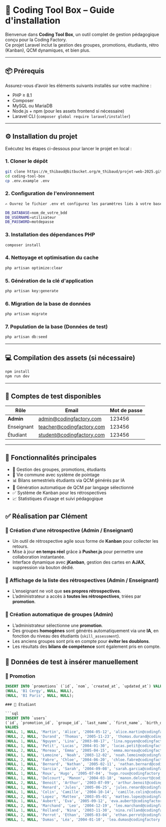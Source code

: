 # 🚀 Coding Tool Box – Guide d'installation

Bienvenue dans **Coding Tool Box**, un outil complet de gestion pédagogique conçu pour la Coding Factory.  
Ce projet Laravel inclut la gestion des groupes, promotions, étudiants, rétro (Kanban), QCM  dynamiques, et bien plus.

---

## 📦 Prérequis

Assurez-vous d’avoir les éléments suivants installés sur votre machine :

- PHP ≥ 8.1
- Composer
- MySQL ou MariaDB
- Node.js + npm (pour les assets frontend si nécessaire)
- Laravel CLI (`composer global require laravel/installer`)

---

## ⚙️ Installation du projet

Exécutez les étapes ci-dessous pour lancer le projet en local :

### 1. Cloner le dépôt

```bash
git clone https://m_thibaud@bitbucket.org/m_thibaud/projet-web-2025.git
cd coding-tool-box
cp .env.example .env
```

### 2. Configuration de l'environnement

```bash
✍️ Ouvrez le fichier .env et configurez les paramètres liés à votre base de données :

DB_DATABASE=nom_de_votre_bdd
DB_USERNAME=utilisateur
DB_PASSWORD=motdepasse
```

### 3. Installation des dépendances PHP

```bash
composer install
```

### 4. Nettoyage et optimisation du cache

```bash
php artisan optimize:clear
```

### 5. Génération de la clé d'application

```bash
php artisan key:generate
```

### 6. Migration de la base de données

```bash
php artisan migrate
```

### 7. Population de la base (Données de test)

```bash
php artisan db:seed
```

---

## 💻 Compilation des assets (si nécessaire)

```bash
npm install
npm run dev
```

---

## 👤 Comptes de test disponibles

| Rôle       | Email                         | Mot de passe |
|------------|-------------------------------|--------------|
| **Admin**  | admin@codingfactory.com       | 123456       |
| Enseignant | teacher@codingfactory.com     | 123456       |
| Étudiant   | student@codingfactory.com     | 123456       |

---

## 🚧 Fonctionnalités principales

- 🔧 Gestion des groupes, promotions, étudiants
- 📅 Vie commune avec système de pointage
- 📊 Bilans semestriels étudiants via QCM générés par IA
- 🧠 Génération automatique de QCM par langage sélectionné
- ✅ Système de Kanban pour les rétrospectives
- 📈 Statistiques d’usage et suivi pédagogique

## ✅ Réalisation par Clément

### 📌 Création d’une rétrospective (Admin / Enseignant)

- Un outil de rétrospective agile sous forme de **Kanban** pour collecter les retours.
- Mise à jour **en temps réel** grâce à **Pusher.js** pour permettre une collaboration instantanée.
- Interface dynamique avec **jKanban**, gestion des cartes en **AJAX**, suppression via bouton dédié.

### 📌 Affichage de la liste des rétrospectives (Admin / Enseignant)

- L’enseignant ne voit que **ses propres rétrospectives**.
- L’administrateur a accès à **toutes les rétrospectives**, triées par **promotion**.

### 📌 Création automatique de groupes (Admin)

- L’administrateur sélectionne une **promotion**.
- Des groupes **homogènes** sont générés automatiquement via une **IA**, en fonction du niveau des étudiants (`skill_assessment`).
- Les anciens groupes sont pris en compte pour **éviter les doublons**.
- Les résultats des **bilans de compétence** sont également pris en compte.

## 🧪 Données de test à insérer manuellement

### 📘 Promotion

```sql
INSERT INTO `promotions` (`id`, `nom`, `created_at`, `updated_at`) VALUES 
(NULL, 'B1 Cergy', NULL, NULL),
(NULL, 'B1 Paris', NULL, NULL);

### 📘 Étudiant

```sql
INSERT INTO `users` 
(`id`, `promotion_id`, `groupe_id`, `last_name`, `first_name`, `birth_date`, `email`, `email_verified_at`, `password`, `skill_assessment`, `remember_token`, `created_at`, `updated_at`) 
VALUES
(NULL, 1, NULL, 'Martin', 'Alice', '2004-05-12', 'alice.martin@codingfactory.com', NULL, '123456', '10', NULL, NULL, NULL),
(NULL, 2, NULL, 'Durand', 'Thomas', '2005-11-23', 'thomas.durand@codingfactory.com', NULL, '123456', '13', NULL, NULL, NULL),
(NULL, 1, NULL, 'Nguyen', 'Lina', '2003-08-17', 'lina.nguyen@codingfactory.com', NULL, '123456', '9', NULL, NULL, NULL),
(NULL, 1, NULL, 'Petit', 'Lucas', '2004-01-30', 'lucas.petit@codingfactory.com', NULL, '123456', '7', NULL, NULL, NULL),
(NULL, 2, NULL, 'Moreau', 'Emma', '2005-04-15', 'emma.moreau@codingfactory.com', NULL, '123456', '15', NULL, NULL, NULL),
(NULL, 1, NULL, 'Lemoine', 'Noah', '2003-12-02', 'noah.lemoine@codingfactory.com', NULL, '123456', '15', NULL, NULL, NULL),
(NULL, 2, NULL, 'Fabre', 'Chloe', '2004-06-20', 'chloe.fabre@codingfactory.com', NULL, '123456', '10', NULL, NULL, NULL),
(NULL, 1, NULL, 'Bernard', 'Nathan', '2005-02-11', 'nathan.bernard@codingfactory.com', NULL, '123456', '10', NULL, NULL, NULL),
(NULL, 2, NULL, 'Garcia', 'Sarah', '2004-09-08', 'sarah.garcia@codingfactory.com', NULL, '123456', '20', NULL, NULL, NULL),
(NULL, 1, NULL, 'Roux', 'Hugo', '2005-07-04', 'hugo.roux@codingfactory.com', NULL, '123456', '20', NULL, NULL, NULL),
(NULL, 1, NULL, 'Delcourt', 'Manon', '2004-03-18', 'manon.delcourt@codingfactory.com', NULL, '123456', '12', NULL, NULL, NULL),
(NULL, 2, NULL, 'Benoit', 'Arthur', '2003-07-09', 'arthur.benoit@codingfactory.com', NULL, '123456', '8', NULL, NULL, NULL),
(NULL, 1, NULL, 'Renard', 'Jules', '2005-06-25', 'jules.renard@codingfactory.com', NULL, '123456', '16', NULL, NULL, NULL),
(NULL, 1, NULL, 'Colin', 'Camille', '2004-10-14', 'camille.colin@codingfactory.com', NULL, '123456', '6', NULL, NULL, NULL),
(NULL, 2, NULL, 'Lopez', 'Matteo', '2003-05-01', 'matteo.lopez@codingfactory.com', NULL, '123456', '19', NULL, NULL, NULL),
(NULL, 1, NULL, 'Aubert', 'Eva', '2005-09-12', 'eva.aubert@codingfactory.com', NULL, '123456', '11', NULL, NULL, NULL),
(NULL, 2, NULL, 'Marchand', 'Leo', '2004-12-19', 'leo.marchand@codingfactory.com', NULL, '123456', '14', NULL, NULL, NULL),
(NULL, 1, NULL, 'Rolland', 'Nina', '2003-11-30', 'nina.rolland@codingfactory.com', NULL, '123456', '7', NULL, NULL, NULL),
(NULL, 2, NULL, 'Perrot', 'Ethan', '2005-03-04', 'ethan.perrot@codingfactory.com', NULL, '123456', '17', NULL, NULL, NULL),
(NULL, 1, NULL, 'Dumas', 'Léa', '2004-01-10', 'lea.dumas@codingfactory.com', NULL, '123456', '5', NULL, NULL, NULL);

